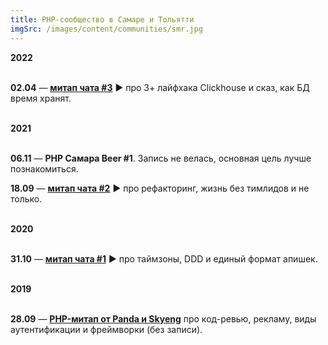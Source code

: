 ```yaml
---
title: PHP-сообщество в Самаре и Тольятти
imgSrc: /images/content/communities/smr.jpg
---
```


**2022**<br><br>

**02.04** — **[митап чата #3](https://www.youtube.com/playlist?list=PLY-xvrnQ8xzDM8MX2XYIq5EB_bGkd5BGJ)** ▶️ про 3+ лайфхака Clickhouse и сказ, как БД время хранят.

<br>**2021**<br><br>

**06.11** — **PHP Самара Beer #1**. Запись не велась, основная цель лучше познакомиться.

**18.09** — **[митап чата #2](https://youtube.com/playlist?list=PLY-xvrnQ8xzCoSz07a8bTCigNF1_U-E7a)** ▶️ про рефакторинг, жизнь без тимлидов и не только.

<br>**2020**<br><br>

**31.10** — **[митап чата #1](https://www.youtube.com/playlist?list=PLY-xvrnQ8xzAPj0f03VG6o6LII04Mo-su)** ▶️ про таймзоны, DDD и единый формат апишек.

<br>**2019**<br><br>

**28.09** — **[PHP-митап от Panda и Skyeng](https://panda-meetup.ru/smr-php-meetup)** про код-ревью, рекламу, виды аутентификации и фреймворки (без записи).

